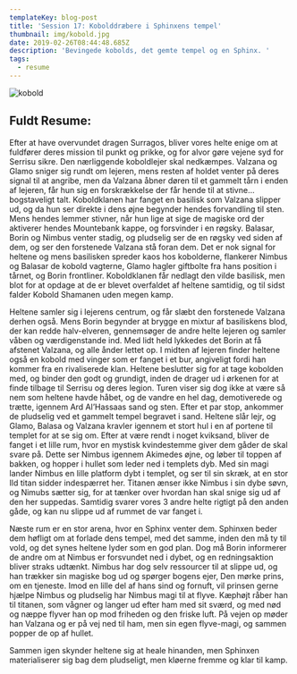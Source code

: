 ```yaml
---
templateKey: blog-post
title: 'Session 17: Kobolddræbere i Sphinxens tempel'
thumbnail: img/kobold.jpg
date: 2019-02-26T08:44:48.685Z
description: 'Bevingede kobolds, det gemte tempel og en Sphinx. '
tags:
  - resume
---
```

![kobold](/img/636252780450300625.jpeg)

## Fuldt Resume:

Efter at have overvundet dragen Surragos, bliver vores helte enige om at fuldfører deres mission til punkt og prikke, og for alvor gøre vejene syd for Serrisu sikre. Den nærliggende koboldlejer skal nedkæmpes. Valzana og Glamo sniger sig rundt om lejeren, mens resten af holdet venter på deres signal til at angribe, men da Valzana åbner døren til et gammelt tårn i enden af lejeren, får hun sig en forskrækkelse der får hende til at stivne… bogstaveligt talt. Koboldklanen har fanget en basilisk som Valzana slipper ud, og da hun ser direkte i dens øjne begynder hendes forvandling til sten. Mens hendes lemmer stivner, når hun lige at sige de magiske ord der aktiverer hendes Mountebank kappe, og forsvinder i en røgsky. Balasar, Borin og Nimbus venter stadig, og pludselig ser de en røgsky ved siden af dem, og ser den forstenede Valzana stå foran dem. Det er nok signal for heltene og mens basilisken spreder kaos hos kobolderne, flankerer Nimbus og Balasar de kobold vagterne, Glamo hagler giftbolte fra hans position i tårnet, og Borin frontliner. Koboldklanen får nedlagt den vilde basilisk, men blot for at opdage at de er blevet overfaldet af heltene samtidig, og til sidst falder Kobold Shamanen uden megen kamp.

Heltene samler sig i lejerens centrum, og får slæbt den forstenede Valzana derhen også. Mens Borin begynder at brygge en mixtur af basiliskens blod, der kan redde halv-elveren, gennemsøger de andre helte lejeren og samler våben og værdigenstande ind. Med lidt held lykkedes det Borin at få afstenet Valzana, og alle ånder lettet op. I midten af lejeren finder heltene også en kobold med vinger som er fanget i et bur, angiveligt fordi han kommer fra en rivaliserede klan. Heltene beslutter sig for at tage kobolden med, og binder den godt og grundigt, inden de drager ud i ørkenen for at finde tilbage til Serrisu og deres legion. Turen viser sig dog ikke at være så nem som heltene havde håbet, og de vandre en hel dag, demotiverede og trætte, igennem Ard Al’Hassaas sand og sten. Efter et par stop, ankommer de pludselig ved et gammelt tempel begravet i sand. Heltene slår lejr, og Glamo, Balasa og Valzana kravler igennem et stort hul i en af portene til templet for at se sig om. Efter at være rendt i noget kviksand, bliver de fanget i et lille rum, hvor en mystisk kvindestemme giver dem gåder de skal svare på. Dette ser Nimbus igennem Akimedes øjne, og løber til toppen af bakken, og hopper i hullet som leder ned i templets dyb. Med sin magi lander Nimbus en lille platform dybt i templet, og ser til sin skræk, at en stor Ild titan sidder indespærret her. Titanen ænser ikke Nimbus i sin dybe søvn, og Nimubs sætter sig, for at tænker over hvordan han skal snige sig ud af den her suppedas. Samtidig svarer vores 3 andre helte rigtigt på den anden gåde, og kan nu slippe ud af rummet de var fanget i.

Næste rum er en stor arena, hvor en Sphinx venter dem. Sphinxen beder dem høfligt om at forlade dens tempel, med det samme, inden den må ty til vold, og det synes heltene lyder som en god plan. Dog må Borin informerer de andre om at Nimbus er forsvundet ned i dybet, og en redningsaktion bliver straks udtænkt. Nimbus har dog selv ressourcer til at slippe ud, og han trækker sin magiske bog ud og spørger bogens ejer, Den mørke prins, om en tjeneste. Imod en lille del af hans sind og fornuft, vil prinsen gerne hjælpe Nimbus og pludselig har Nimbus magi til at flyve. Kæphøjt råber han til titanen, som vågner og langer ud efter ham med sit sværd, og med nød og næppe flyver han op mod friheden og den friske luft. På vejen op møder han Valzana og er på vej ned til ham, men sin egen flyve-magi, og sammen popper de op af hullet.

Sammen igen skynder heltene sig at heale hinanden, men Sphinxen materialiserer sig bag dem pludseligt, men kløerne fremme og klar til kamp.
